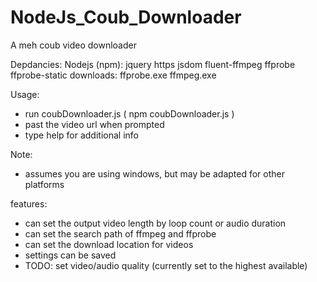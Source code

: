 # NodeJs_Coub_Downloader
 A meh coub video downloader

Depdancies:
    Nodejs (npm):
        jquery
        https
        jsdom
        fluent-ffmpeg
        ffprobe
        ffprobe-static
    downloads:
        ffprobe.exe
        ffmpeg.exe
        
Usage:
 - run coubDownloader.js ( npm coubDownloader.js )
 - past the video url when prompted
 - type help for additional info

Note:
 - assumes you are using windows, but may be adapted for other platforms

features:
 - can set the output video length by loop count or audio duration
 - can set the search path of ffmpeg and ffprobe
 - can set the download location for videos
 - settings can be saved
 - TODO: set video/audio quality (currently set to the highest available)
        
